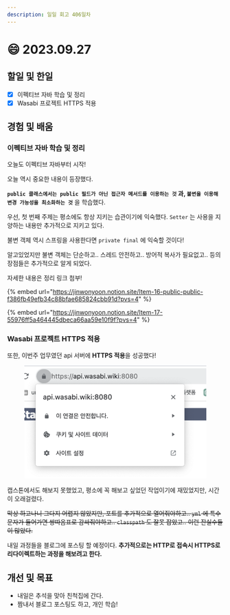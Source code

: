 ```yaml
---
description: 일일 회고 406일차
---
```


# 😄 2023.09.27

## 할일 및 한일&#x20;

* [x] 이펙티브 자바 학습 및 정리&#x20;
* [x] Wasabi 프로젝트 HTTPS 적용&#x20;

## 경험 및 배움&#x20;

### 이펙티브 자바 학습 및 정리&#x20;

오늘도 이펙티브 자바부터 시작!

오늘 역시 중요한 내용이 등장했다.

**`public 클래스에서는 public 필드가 아닌 접근자 메서드를 이용하는 것` 과, `불변을 이용해 변경 가능성을 최소화하는 것`** 을 학습했다.

우선, 첫 번째 주제는 평소에도 항상 지키는 습관이기에 익숙했다. `Setter` 는 사용을 지양하는 내용만 추가적으로 지키고 있다.

불변 객체 역시 스프링을 사용한다면 `private final` 에 익숙할 것이다!

알고있었지만 불변 객체는 단순하고.. 스레드 안전하고.. 방어적 복사가 필요없고.. 등의 장점들은 추가적으로 알게 되었다.

자세한 내용은 정리 링크 첨부!

{% embed url="https://jinwonyoon.notion.site/Item-16-public-public-f386fb49efb34c88bfae685824cbb91d?pvs=4" %}

{% embed url="https://jinwonyoon.notion.site/Item-17-55976ff5a464445dbeca66aa59e10f9f?pvs=4" %}

### Wasabi 프로젝트 HTTPS 적용&#x20;

또한, 이번주 업무였던 api 서버에 **HTTPS 적용**을 성공했다!

<figure><img src="../.gitbook/assets/image (1) (1) (1).png" alt=""><figcaption></figcaption></figure>

캡스톤에서도 해보지 못했었고, 평소에 꼭 해보고 싶었던 작업이기에 재밌었지만, 시간이 오래걸렸다.

~~막상 하고나니 그다지 어렵지 않았지만, 포트를 추가적으로 열어줘야하고.. `yml` 에 특수문자가 들어가면 쌍따옴표로 감싸줘야하고.. `classpath` 도 잘못 잡았고.. 이런 잔실수들이 많았다.~~

내일 과정들을 블로그에 포스팅 할 예정이다. **추가적으로는 HTTP로 접속시 HTTPS로 리다이렉트하는 과정을 해보려고 한다.**

## 개선 및 목표&#x20;

* 내일은 추석을 맞아 친척집에 간다.&#x20;
* 짬내서 블로그 포스팅도 하고, 개인 학습!&#x20;
